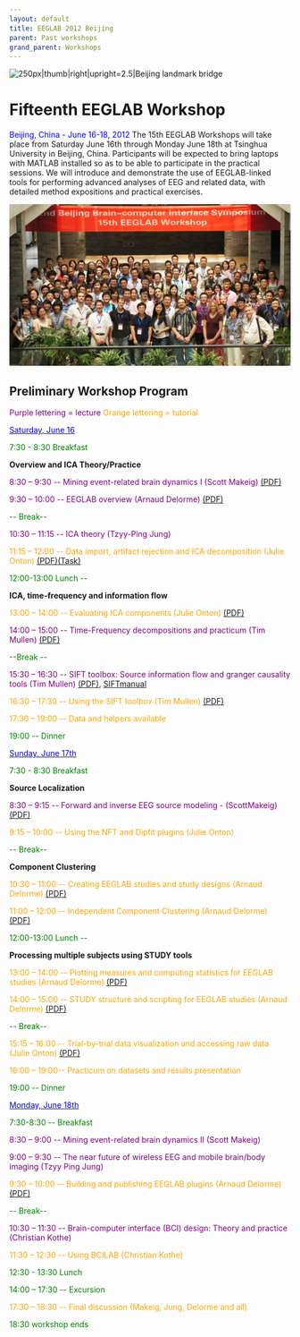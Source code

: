```yaml
---
layout: default
title: EEGLAB 2012 Beijing
parent: Past workshops
grand_parent: Workshops
---
```


![250px\|thumb\|right\|upright=2.5\|Beijing landmark
bridge](/assets/images/Beijing.png)

Fifteenth EEGLAB Workshop
=========================

<span style="color: blue">Beijing, China - June 16-18, 2012</span>
The 15th EEGLAB Workshops will take place from Saturday June 16th
through Monday June 18th at Tsinghua University in Beijing, China.
Participants will be expected to bring laptops with MATLAB installed so
as to be able to participate in the practical sessions. We will
introduce and demonstrate the use of EEGLAB-linked tools for performing
advanced analyses of EEG and related data, with detailed method
expositions and practical exercises.

![center\|600px](/assets/images/Group_picture_beijing.png)

Preliminary Workshop Program
----------------------------

<span style="color: purple">Purple lettering = lecture</span>
<span style="color: orange">Orange lettering = tutorial</span>

<u><span style="color: blue">Saturday, June 16</span></u>


<span style="color: green">7:30 - 8:30 Breakfast</span>

<!-- -->


**Overview and ICA Theory/Practice**


<span style="color: purple">8:30 – 9:30 -- Mining event-related brain dynamics I (Scott Makeig)</span> [(PDF)](https://sccn.ucsd.edu/githubwiki/files/eeglab_beijing_i.pdf)

<span style="color: purple">9:30 – 10:00 -- EEGLAB overview (Arnaud Delorme) [(PDF)](https://sccn.ucsd.edu/githubwiki/files/eeglab2012_ad_eeglab_overview.pdf)</span>

<span style="color: green">-- Break--</span>

<span style="color: purple">10:30 – 11:15 -- ICA theory (Tzyy-Ping Jung)</span>

<span style="color: orange">11:15 – 12:00 -- Data import, artifact rejection and ICA decomposition (Julie Onton) [(PDF)](https://sccn.ucsd.edu/githubwiki/files/1_gettingstarted_eeglab.pdf)[(Task)](https://sccn.ucsd.edu/githubwiki/files/sternbergtaskexplanation.pdf)</span>
<!-- -->


<span style="color: green">12:00-13:00 Lunch --</span>

<!-- -->


**ICA, time-frequency and information flow**


<span style="color: orange">13:00 – 14:00 -- Evaluating ICA components (Julie Onton) [(PDF)](https://sccn.ucsd.edu/githubwiki/files/2_evaluatingics.pdf)</span>

<span style="color: purple">14:00 – 15:00 -- Time-Frequency decompositions and practicum (Tim Mullen)</span> [(PDF)](https://sccn.ucsd.edu/githubwiki/files/timefrequency_analysis.pdf)
<!-- -->



<span style="color: green"> --Break -- </span>

<!-- -->



<span style="color: purple">15:30 – 16:30 -- SIFT toolbox: Source information flow and granger causality tools (Tim Mullen) </span> [(PDF)](https://sccn.ucsd.edu/githubwiki/files/sift_lecture.pdf), [SIFTmanual](https://sccn.ucsd.edu/githubwiki/files/eeglab2011_tm_sift.pdf)

<span style="color: orange">16:30 – 17:30 -- Using the SIFT toolbox (Tim Mullen)</span> [(PDF)](https://sccn.ucsd.edu/githubwiki/files/sift_practicum.pdf)
<!-- -->



<span style="color: orange">17:30 – 19:00 -- Data and helpers available</span>

<!-- -->


<span style="color: green">19:00 -- Dinner</span>

<u><span style="color: blue">Sunday, June 17th</span></u>


<span style="color: green">7:30 - 8:30 Breakfast</span>

<!-- -->


**Source Localization**


<span style="color: purple">8:30 – 9:15 -- Forward and inverse EEG source modeling - (ScottMakeig)</span> [(PDF)](https://sccn.ucsd.edu/githubwiki/files/forwardinverse_beijing12.pdf)

<span style="color: orange">9:15 – 10:00 -- Using the NFT and Dipfit plugins
(Julie Onton)</span>
<!-- -->



<span style="color: green">-- Break--</span>

<!-- -->


**Component Clustering**


<span style="color: orange">10:30 – 11:00 -- Creating EEGLAB studies and study designs (Arnaud Delorme) [(PDF)](https://sccn.ucsd.edu/githubwiki/files/eeglab2012_ad_study_design.pdf)</span>

<span style="color:  orange">11:00 – 12:00 -- Independent Component Clustering (Arnaud Delorme) [(PDF)](https://sccn.ucsd.edu/githubwiki/files/eeglab2012_ad_study_clustering.pdf)</span>
<!-- -->


<span style="color: green">12:00-13:00 Lunch --</span>

<!-- -->


**Processing multiple subjects using STUDY tools**


<span style="color: orange">13:00 – 14:00 -- Plotting measures and computing statistics for EEGLAB studies (Arnaud Delorme) [(PDF)](https://sccn.ucsd.edu/githubwiki/files/eeglab2012_ad_study_plot_stats.pdf)</span>

<span style="color: orange">14:00 – 15:00 -- STUDY structure and scripting for EEGLAB studies (Arnaud Delorme) [(PDF)](https://sccn.ucsd.edu/githubwiki/files/eeglab2012_ad_study_advanced_and_scripts.pdf)</span>
<!-- -->



<span style="color: green">-- Break--</span>

<!-- -->



<span style="color: orange">15:15 – 16:00 -- Trial-by-trial data visualization and accessing raw data (Julie Onton) [(PDF)](https://sccn.ucsd.edu/githubwiki/files/4_singletrialscripting.pdf)</span>
<!-- -->



<span style="color: orange">16:00 – 19:00-- Practicum on datasets and results presentation</span>

<!-- -->


<span style="color: green">19:00 -- Dinner </span>

<u><span style="color: blue">Monday, June 18th</span></u>


<span style="color: green">7:30-8:30 -- Breakfast</span>

<!-- -->



<span style="color: purple">8:30 – 9:00 -- Mining event-related brain dynamics II (Scott Makeig)</span>

<span style="color: purple">9:00 – 9:30 -- The near future of wireless EEG and mobile brain/body imaging (Tzyy Ping Jung)</span>

<span style="color: orange">9:30 – 10:00 -- Building and publishing EEGLAB plugins (Arnaud Delorme) [(PDF)](https://sccn.ucsd.edu/githubwiki/files/eeglab2012_ad_eeglab_plugins.pdf)</span>
<!-- -->



<span style="color: green">-- Break--</span>

<!-- -->



<span style="color: purple">10:30 – 11:30 -- Brain-computer interface (BCI) design: Theory and practice (Christian Kothe)</span>

<span style="color: orange">11:30 – 12:30 -- Using BCILAB (Christian Kothe)</span>

<!-- -->


<span style="color: green">12:30 - 13:30 Lunch</span>

<!-- -->


<span style="color: green">14:00 – 17:30 -- Excursion</span>


<span style="color: orange">17:30 – 18:30 -- Final discussion (Makeig, Jung, Delorme and all)</span>

<!-- -->


<span style="color: green">18:30 workshop ends</span>

